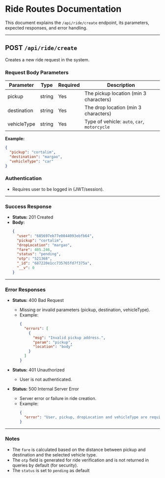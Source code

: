 # Ride Routes Documentation

This document explains the `/api/ride/create` endpoint, its parameters, expected responses, and error handling.

---

## POST `/api/ride/create`

Creates a new ride request in the system.

### Request Body Parameters

| Parameter     | Type   | Required | Description                                 |
|---------------|--------|----------|---------------------------------------------|
| pickup        | string | Yes      | The pickup location (min 3 characters)      |
| destination   | string | Yes      | The drop location (min 3 characters)        |
| vehicleType   | string | Yes      | Type of vehicle: `auto`, `car`, `motorcycle`|

**Example:**
```json
{
  "pickup": "cortalim",
  "destination": "margao",
  "vehicleType": "car"
}
```

### Authentication

- Requires user to be logged in (JWT/session).

---

### Success Response

- **Status:** 201 Created
- **Body:**
  ```json
  {
    "user": "685697eb77e0044093ebfb64",
    "pickup": "cortalim",
    "dropLocation": "margao",
    "fare": 405.246,
    "status": "pending",
    "otp": "521368",
    "_id": "687220e1cc735765fd7f375a",
    "__v": 0
  }
  ```

---

### Error Responses

- **Status:** 400 Bad Request
  - Missing or invalid parameters (pickup, destination, vehicleType).
  - Example:
    ```json
    {
      "errors": [
        {
          "msg": "Invalid pickup address.",
          "param": "pickup",
          "location": "body"
        }
      ]
    }
    ```

- **Status:** 401 Unauthorized
  - User is not authenticated.

- **Status:** 500 Internal Server Error
  - Server error or failure in ride creation.
  - Example:
    ```json
    {
      "error": "User, pickup, dropLocation and vehicleType are required"
    }
    ```

---

### Notes

- The `fare` is calculated based on the distance between pickup and destination and the selected vehicle type.
- The `otp` field is generated for ride verification and is not returned in queries by default (for security).
- The `status` is set to `pending` as default

